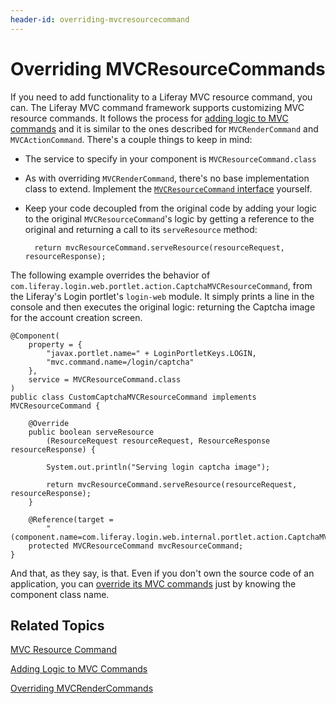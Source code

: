 ```yaml
---
header-id: overriding-mvcresourcecommand
---
```


# Overriding MVCResourceCommands

If you need to add functionality to a Liferay MVC resource command, you can. The
Liferay MVC command framework supports customizing MVC resource commands. It
follows the process for [adding logic to MVC commands](/docs/7-1/tutorials/-/knowledge_base/t/adding-logic-to-mvc-commands)
and it is similar to the ones described for `MVCRenderCommand` and
`MVCActionCommand`. There's a couple things to keep in mind:

-  The service to specify in your component is `MVCResourceCommand.class`

-  As with overriding `MVCRenderCommand`, there's no base implementation class
   to extend. Implement the [`MVCResourceCommand` interface](@platform-ref@/7.1-latest/javadocs/portal-kernel/com/liferay/portal/kernel/portlet/bridges/mvc/MVCResourceCommand.html)
   yourself.

-  Keep your code decoupled from the original code by adding your logic to the
   original `MVCResourceCommand`'s logic by getting a reference to the original
   and returning a call to its `serveResource` method: 

         return mvcResourceCommand.serveResource(resourceRequest, resourceResponse);

The following example overrides the behavior of
`com.liferay.login.web.portlet.action.CaptchaMVCResourceCommand`, from the
Liferay's Login portlet's `login-web` module. It simply prints a line in the
console and then executes the original logic: returning the Captcha image for
the account creation screen.

    @Component(
        property = { 
            "javax.portlet.name=" + LoginPortletKeys.LOGIN,
            "mvc.command.name=/login/captcha"
        }, 
        service = MVCResourceCommand.class
    )
    public class CustomCaptchaMVCResourceCommand implements MVCResourceCommand {

        @Override
        public boolean serveResource
            (ResourceRequest resourceRequest, ResourceResponse resourceResponse) {

            System.out.println("Serving login captcha image");

            return mvcResourceCommand.serveResource(resourceRequest, resourceResponse);
        }

        @Reference(target = 
            "(component.name=com.liferay.login.web.internal.portlet.action.CaptchaMVCResourceCommand)")
        protected MVCResourceCommand mvcResourceCommand;
    }

And that, as they say, is that. Even if you don't own the source code of an
application, you can [override its MVC commands](/docs/7-1/tutorials/-/knowledge_base/t/overriding-mvc-commands)
just by knowing the component
class name.

## Related Topics

[MVC Resource Command](/docs/7-1/tutorials/-/knowledge_base/t/mvc-resource-command)

[Adding Logic to MVC Commands](/docs/7-1/tutorials/-/knowledge_base/t/adding-logic-to-mvc-commands)

[Overriding MVCRenderCommands](/docs/7-1/tutorials/-/knowledge_base/t/overriding-mvcrendercommand)
